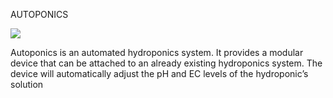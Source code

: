 AUTOPONICS

![](https://github.com/limenilbuz/Autoponics/images/Autoponics.gif)

Autoponics is an automated hydroponics system. It provides a modular device that can be attached to an already existing hydroponics system. The device will automatically adjust the pH and EC levels of the hydroponic’s solution


